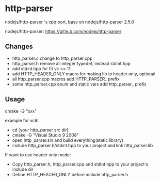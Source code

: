 # http-parser
nodejs/http-parser 's cpp port, base on nodejs/http-parser 2.5.0

nodejs/http-parser: https://github.com/nodejs/http-parser

Changes
--------

* http_parser.c change to http_parser.cpp
* http_parser.h remove all integer typedef, instead stdint.hpp
* add stdint.hpp for fit vc <= 11
* add HTTP_HEADER_ONLY macro for making lib to header only, optional
* all http_parser.cpp macros add HTTP_PARSER_ prefix
* some http_parser.cpp enum and static vars add http_parser_ prefix

Usage
--------

cmake -G "xxx" 

example for vc9:

* cd [your http_parser src dir]
* cmake -G "Visual Studio 9 2008"
* open http_parser.sln and build everything(static library)
* include http_parser.h/stdint.hpp to your project and link http_parser.lib

If want to use header only mode:

* Copy http_parser.h, http_parser.cpp and stdint.hpp to your project's include dir
* Define HTTP_HEADER_ONLY before include http_parser.h
